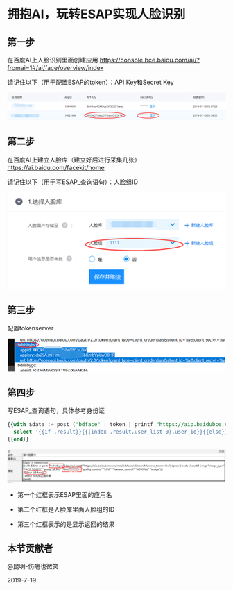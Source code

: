 # 拥抱AI，玩转ESAP实现人脸识别

## 第一步

在百度AI上人脸识别里面创建应用 https://console.bce.baidu.com/ai/?fromai=1#/ai/face/overview/index

请记住以下（用于配置ESAP的token）：API Key和Secret Key
 
![](./2003-1.png)

## 第二步

在百度AI上建立人脸库（建立好后进行采集几张） https://ai.baidu.com/facekit/home

请记住以下（用于写ESAP_查询语句）：人脸组ID
 
![](./2003-2.png)

## 第三步

配置tokenserver
 
![](./2003-3.png)

## 第四步

写ESAP_查询语句，具体参考身份证

```sql
{{with $data := post ("bdface" | token | printf "https://aip.baidubce.com/rest/2.0/face/v3/search?access_token=%v") (.praw | body | base64 | map "image_type" "BASE64" "group_id_list" "mm520" "quality_control" "LOW" "liveness_control" "NORMAL" "image")}}
  select '{{if .result}}{{(index .result.user_list 0).user_id}}{{else}}没找到{{end}}，请续传或输入“退出”'
{{end}}
```

![](./2003-4.png)

* 第一个红框表示ESAP里面的应用名

* 第二个红框是人脸库里面人脸组的ID

* 第三个红框表示的是显示返回的结果
 
## 本节贡献者

@昆明-伤疤也微笑

2019-7-19

